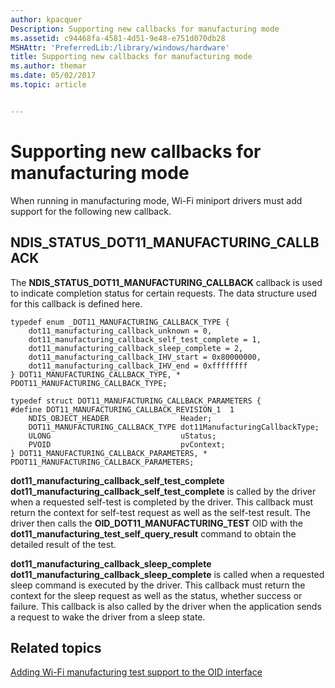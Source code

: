 ```yaml
---
author: kpacquer
Description: Supporting new callbacks for manufacturing mode
ms.assetid: c94468fa-4581-4d51-9e48-e751d070db28
MSHAttr: 'PreferredLib:/library/windows/hardware'
title: Supporting new callbacks for manufacturing mode
ms.author: themar
ms.date: 05/02/2017
ms.topic: article


---
```


# Supporting new callbacks for manufacturing mode


When running in manufacturing mode, Wi-Fi miniport drivers must add support for the following new callback.

## <span id="NDIS_STATUS_DOT11_MANUFACTURING_CALLBACK"></span><span id="ndis_status_dot11_manufacturing_callback"></span>NDIS\_STATUS\_DOT11\_MANUFACTURING\_CALLBACK


The **NDIS\_STATUS\_DOT11\_MANUFACTURING\_CALLBACK** callback is used to indicate completion status for certain requests. The data structure used for this callback is defined here.

```
typedef enum _DOT11_MANUFACTURING_CALLBACK_TYPE {
    dot11_manufacturing_callback_unknown = 0,
    dot11_manufacturing_callback_self_test_complete = 1,
    dot11_manufacturing_callback_sleep_complete = 2,
    dot11_manufacturing_callback_IHV_start = 0x80000000,
    dot11_manufacturing_callback_IHV_end = 0xffffffff
} DOT11_MANUFACTURING_CALLBACK_TYPE, * PDOT11_MANUFACTURING_CALLBACK_TYPE;

typedef struct DOT11_MANUFACTURING_CALLBACK_PARAMETERS {
#define DOT11_MANUFACTURING_CALLBACK_REVISION_1  1
    NDIS_OBJECT_HEADER                Header;
    DOT11_MANUFACTURING_CALLBACK_TYPE dot11ManufacturingCallbackType;
    ULONG                             uStatus;
    PVOID                             pvContext;
} DOT11_MANUFACTURING_CALLBACK_PARAMETERS, * PDOT11_MANUFACTURING_CALLBACK_PARAMETERS;
```

<span id="dot11_manufacturing_callback_self_test_complete"></span><span id="DOT11_MANUFACTURING_CALLBACK_SELF_TEST_COMPLETE"></span>**dot11\_manufacturing\_callback\_self\_test\_complete**  
**dot11\_manufacturing\_callback\_self\_test\_complete** is called by the driver when a requested self-test is completed by the driver. This callback must return the context for self-test request as well as the self-test result. The driver then calls the **OID\_DOT11\_MANUFACTURING\_TEST** OID with the **dot11\_manufacturing\_test\_self\_query\_result** command to obtain the detailed result of the test.

<span id="dot11_manufacturing_callback_sleep_complete"></span><span id="DOT11_MANUFACTURING_CALLBACK_SLEEP_COMPLETE"></span>**dot11\_manufacturing\_callback\_sleep\_complete**  
**dot11\_manufacturing\_callback\_sleep\_complete** is called when a requested sleep command is executed by the driver. This callback must return the context for the sleep request as well as the status, whether success or failure. This callback is also called by the driver when the application sends a request to wake the driver from a sleep state.

## <span id="related_topics"></span>Related topics


[Adding Wi-Fi manufacturing test support to the OID interface](adding-wi-fi-manufacturing-test-support-to-the-oid-interface.md)

 

 






